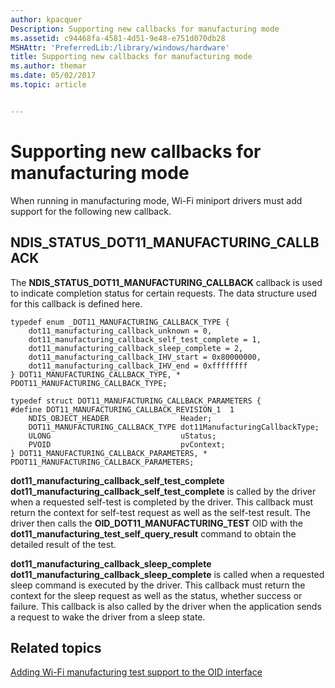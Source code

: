 ```yaml
---
author: kpacquer
Description: Supporting new callbacks for manufacturing mode
ms.assetid: c94468fa-4581-4d51-9e48-e751d070db28
MSHAttr: 'PreferredLib:/library/windows/hardware'
title: Supporting new callbacks for manufacturing mode
ms.author: themar
ms.date: 05/02/2017
ms.topic: article


---
```


# Supporting new callbacks for manufacturing mode


When running in manufacturing mode, Wi-Fi miniport drivers must add support for the following new callback.

## <span id="NDIS_STATUS_DOT11_MANUFACTURING_CALLBACK"></span><span id="ndis_status_dot11_manufacturing_callback"></span>NDIS\_STATUS\_DOT11\_MANUFACTURING\_CALLBACK


The **NDIS\_STATUS\_DOT11\_MANUFACTURING\_CALLBACK** callback is used to indicate completion status for certain requests. The data structure used for this callback is defined here.

```
typedef enum _DOT11_MANUFACTURING_CALLBACK_TYPE {
    dot11_manufacturing_callback_unknown = 0,
    dot11_manufacturing_callback_self_test_complete = 1,
    dot11_manufacturing_callback_sleep_complete = 2,
    dot11_manufacturing_callback_IHV_start = 0x80000000,
    dot11_manufacturing_callback_IHV_end = 0xffffffff
} DOT11_MANUFACTURING_CALLBACK_TYPE, * PDOT11_MANUFACTURING_CALLBACK_TYPE;

typedef struct DOT11_MANUFACTURING_CALLBACK_PARAMETERS {
#define DOT11_MANUFACTURING_CALLBACK_REVISION_1  1
    NDIS_OBJECT_HEADER                Header;
    DOT11_MANUFACTURING_CALLBACK_TYPE dot11ManufacturingCallbackType;
    ULONG                             uStatus;
    PVOID                             pvContext;
} DOT11_MANUFACTURING_CALLBACK_PARAMETERS, * PDOT11_MANUFACTURING_CALLBACK_PARAMETERS;
```

<span id="dot11_manufacturing_callback_self_test_complete"></span><span id="DOT11_MANUFACTURING_CALLBACK_SELF_TEST_COMPLETE"></span>**dot11\_manufacturing\_callback\_self\_test\_complete**  
**dot11\_manufacturing\_callback\_self\_test\_complete** is called by the driver when a requested self-test is completed by the driver. This callback must return the context for self-test request as well as the self-test result. The driver then calls the **OID\_DOT11\_MANUFACTURING\_TEST** OID with the **dot11\_manufacturing\_test\_self\_query\_result** command to obtain the detailed result of the test.

<span id="dot11_manufacturing_callback_sleep_complete"></span><span id="DOT11_MANUFACTURING_CALLBACK_SLEEP_COMPLETE"></span>**dot11\_manufacturing\_callback\_sleep\_complete**  
**dot11\_manufacturing\_callback\_sleep\_complete** is called when a requested sleep command is executed by the driver. This callback must return the context for the sleep request as well as the status, whether success or failure. This callback is also called by the driver when the application sends a request to wake the driver from a sleep state.

## <span id="related_topics"></span>Related topics


[Adding Wi-Fi manufacturing test support to the OID interface](adding-wi-fi-manufacturing-test-support-to-the-oid-interface.md)

 

 






